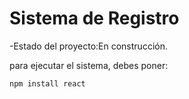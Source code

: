 <h1>Sistema de Registro</h1>

-Estado del proyecto:En construcción.

para ejecutar el sistema, debes poner:

```npm install react```

